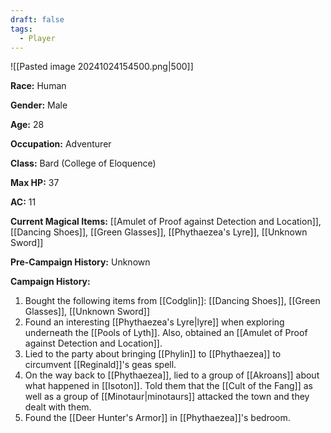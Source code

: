 ```yaml
---
draft: false
tags:
  - Player
---
```

![[Pasted image 20241024154500.png|500]]

**Race:** Human

**Gender:** Male

**Age:** 28

**Occupation:** Adventurer

**Class:** Bard (College of Eloquence)

**Max HP:** 37

**AC:** 11

**Current Magical Items:** [[Amulet of Proof against Detection and Location]], [[Dancing Shoes]], [[Green Glasses]], [[Phythaezea's Lyre]], [[Unknown Sword]]

**Pre-Campaign History:** Unknown

**Campaign History:** 

1. Bought the following items from [[Codglin]]: [[Dancing Shoes]], [[Green Glasses]], [[Unknown Sword]]
2. Found an interesting [[Phythaezea's Lyre|lyre]] when exploring underneath the [[Pools of Lyth]]. Also, obtained an [[Amulet of Proof against Detection and Location]].
3. Lied to the party about bringing [[Phylin]] to [[Phythaezea]] to circumvent [[Reginald]]'s geas spell. 
4. On the way back to [[Phythaezea]], lied to a group of [[Akroans]] about what happened in [[Isoton]]. Told them that the [[Cult of the Fang]] as well as a group of [[Minotaur|minotaurs]] attacked the town and they dealt with them. 
5. Found the [[Deer Hunter's Armor]] in [[Phythaezea]]'s bedroom. 
